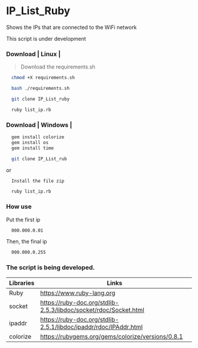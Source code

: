 # IP_List_Ruby

Shows the IPs that are connected to the WiFi network

This script is under development

### Download | Linux |

> Download the requirements.sh

```sh
  chmod +X requirements.sh
```

```sh
  bash ./requirements.sh
```

```sh
  git clone IP_List_ruby
```

```sh
  ruby list_ip.rb
```

### Download | Windows |

```sh
  gem install colorize
  gem install os
  gem install time
```

```sh
  git clone IP_List_rub
```
or 

```sh
  Install the file zip
```

```sh
  ruby list_ip.rb
```
### How use 

Put the first ip

```sh
  000.000.0.01
```

Then, the final ip

```sh
  000.000.0.255
```

### The script is being developed.

| Libraries |  Links |
| ------ | ------ |
| Ruby | https://www.ruby-lang.org
| socket| https://ruby-doc.org/stdlib-2.5.3/libdoc/socket/rdoc/Socket.html
| ipaddr | https://ruby-doc.org/stdlib-2.5.1/libdoc/ipaddr/rdoc/IPAddr.html
| colorize | https://rubygems.org/gems/colorize/versions/0.8.1







